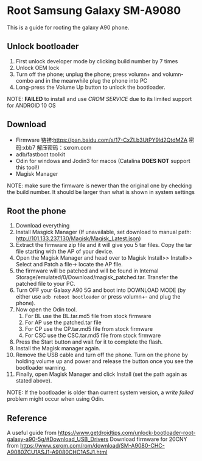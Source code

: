 # Root Samsung Galaxy SM-A9080

This is a guide for rooting the galaxy A90 phone. 

## Unlock bootloader
1. First unlock developer mode by clicking build number by 7 times
1. Unlock OEM lock
1. Turn off the phone; unplug the phone; press volumn+ and volumn- combo and in the meanwhile plug the phone into PC
1. Long-press the Volume Up button to unlock the bootloader.

NOTE: **FAILED** to install and use *CROM SERVICE* due to its limited support for ANDROID 10 OS

## Download
- Firmware 链接:https://pan.baidu.com/s/17-CxZLb3UtPY9ld2QtdMZA  密码:xbb7 解压密码：sxrom.com
- adb/fastboot toolkit 
- Odin for windows and Jodin3 for macos (Catalina **DOES NOT** support this tool!)
- Magisk Manager

NOTE: make sure the firmware is newer than the original one by checking the build number. It should be larger than what is shown in system settings

## Root the phone
1. Download everything
1. Install Masgick Manager (If unavailable, set download to manual path: http://101.133.237.130/Magisk/Magisk_Latest.json)
1. Extract the firmware zip file and it will give you 5 tar files. Copy the tar file starting with the AP of your device.
1. Open the Magisk Manager and head over to Magisk Install>> Install>> Select and Patch a file-> locate the AP file.
1. the firmware will be patched and will be found in Internal Storage/emulated/0/Download/magisk_patched.tar. Transfer the patched file to your PC.
1. Turn OFF your Galaxy A90 5G and boot into DOWNLOAD MODE (by either use `adb reboot bootloader` or press volumn+- and plug the phone).
1. Now open the Odin tool. 
    1. For BL use the BL.tar.md5 file from stock firmware
    1. For AP use the patched.tar file
    1. For CP use the CP.tar.md5 file from stock firmware
    1. For CSC use the CSC.tar.md5 file from stock firmware
1. Press the Start button and wait for it to complete the flash.
1. Install the Magisk manager again.
1. Remove the USB cable and turn off the phone. Turn on the phone by holding volume up and power and release the button once you see the bootloader warning.
1. Finally, open Magisk Manager and click Install (set the path again as stated above).

NOTE: If the bootloader is older than current system version, a *write failed* problem might occur when using Odin. 

## Reference
A useful guide from https://www.getdroidtips.com/unlock-bootloader-root-galaxy-a90-5g/#Download_USB_Drivers
Download firmware for 20CNY from https://www.sxrom.com/rom/download/SM-A9080-CHC-A9080ZCU1ASJ1-A9080CHC1ASJ1.html


